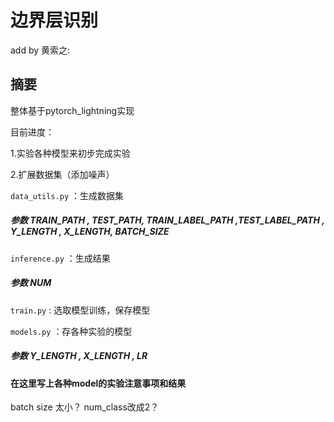 # 边界层识别
add by 黄索之:

## 摘要
整体基于pytorch_lightning实现

目前进度：

1.实验各种模型来初步完成实验

2.扩展数据集（添加噪声）

`data_utils.py` ：生成数据集
##### 参数 TRAIN_PATH , TEST_PATH, TRAIN_LABEL_PATH ,TEST_LABEL_PATH , Y_LENGTH , X_LENGTH, BATCH_SIZE


`inference.py` ：生成结果
##### 参数 NUM
`train.py` : 选取模型训练，保存模型

`models.py` ：存各种实验的模型 
##### 参数 Y_LENGTH , X_LENGTH , LR

#### 在这里写上各种model的实验注意事项和结果
batch size 太小？ 
num_class改成2？

